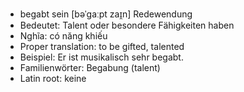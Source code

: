- begabt sein	[bəˈɡaːpt zaɪ̯n]	Redewendung
- Bedeutet: Talent oder besondere Fähigkeiten haben
- Nghĩa: có năng khiếu
- Proper translation: to be gifted, talented
- Beispiel: Er ist musikalisch sehr begabt.
- Familienwörter: Begabung (talent)	
- Latin root: keine